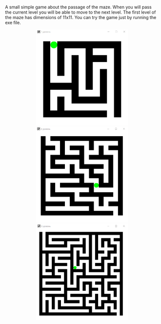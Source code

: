 A small simple game about the passage of the maze. When you will pass the current level you will be able to move to the
 next level. The first level of the maze has dimensions of 11x11.
You can try the game just by running the exe file.
 
<p align="center">
<img src="resources/screenshot1.png" alt="screenshot1" width="300">
<img src="resources/screenshot2.png" alt="screenshot1" width="300">
<img src="resources/screenshot3.png" alt="screenshot1" width="300">
</p>
